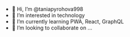 - 👋 Hi, I’m @taniapyrohova998
- 👀 I’m interested in technology
- 🌱 I’m currently learning PWA, React, GraphQL 
- 💞️ I’m looking to collaborate on ...

<!---
taniapyrohova998/taniapyrohova998 is a ✨ special ✨ repository because its `README.md` (this file) appears on your GitHub profile.
You can click the Preview link to take a look at your changes.
--->
